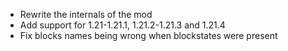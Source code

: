 - Rewrite the internals of the mod
- Add support for 1.21-1.21.1, 1.21.2-1.21.3 and 1.21.4
- Fix blocks names being wrong when blockstates were present
